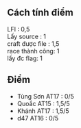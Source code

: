 ## Cách tính điểm  
LFI : 0,5  
Lấy source : 1  
craft được file : 1,5  
race thành công: 1  
lấy đc flag: 1    
  
## Điểm
- Tùng Sơn AT17 : 0/5
- Quoắc AT15 : 1,5/5
- Khánh AT17 : 1,5/5
- d47 AT16 : 0/5 
